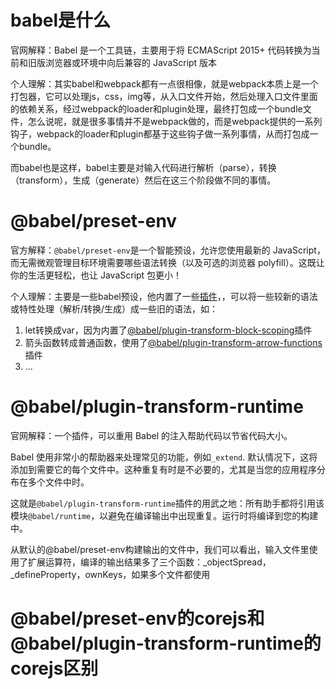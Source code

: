 # babel是什么

官网解释：Babel 是一个工具链，主要用于将 ECMAScript 2015+ 代码转换为当前和旧版浏览器或环境中向后兼容的 JavaScript 版本

个人理解：其实babel和webpack都有一点很相像，就是webpack本质上是一个打包器，它可以处理js，css，img等，从入口文件开始，然后处理入口文件里面的依赖关系，经过webpack的loader和plugin处理，最终打包成一个bundle文件，怎么说呢，就是很多事情并不是webpack做的，而是webpack提供的一系列钩子，webpack的loader和plugin都基于这些钩子做一系列事情，从而打包成一个bundle。

而babel也是这样，babel主要是对输入代码进行解析（parse），转换（transform），生成（generate）然后在这三个阶段做不同的事情。

# @babel/preset-env

官方解释：`@babel/preset-env`是一个智能预设，允许您使用最新的 JavaScript，而无需微观管理目标环境需要哪些语法转换（以及可选的浏览器 polyfill）。这既让你的生活更轻松，也让 JavaScript 包更小！

个人理解：主要是一些babel预设，他内置了一些[插件](https://github.com/babel/babel/blob/main/packages/babel-preset-env/package.json)，，可以将一些较新的语法或特性处理（解析/转换/生成）成一些旧的语法，如：

1. let转换成var，因为内置了[@babel/plugin-transform-block-scoping](https://babeljs.io/docs/en/babel-plugin-transform-block-scoping)插件
2. 箭头函数转成普通函数，使用了[@babel/plugin-transform-arrow-functions](https://babeljs.io/docs/en/babel-plugin-transform-arrow-functions)插件
3. ...

# @babel/plugin-transform-runtime

官网解释：一个插件，可以重用 Babel 的注入帮助代码以节省代码大小。

Babel 使用非常小的帮助器来处理常见的功能，例如`_extend`. 默认情况下，这将添加到需要它的每个文件中。这种重复有时是不必要的，尤其是当您的应用程序分布在多个文件中时。

这就是`@babel/plugin-transform-runtime`插件的用武之地：所有助手都将引用该模块`@babel/runtime`，以避免在编译输出中出现重复。运行时将编译到您的构建中。

从默认的@babel/preset-env构建输出的文件中，我们可以看出，输入文件里使用了扩展运算符，编译的输出结果多了三个函数：_objectSpread，_defineProperty，ownKeys，如果多个文件都使用



# @babel/preset-env的corejs和@babel/plugin-transform-runtime的corejs区别

